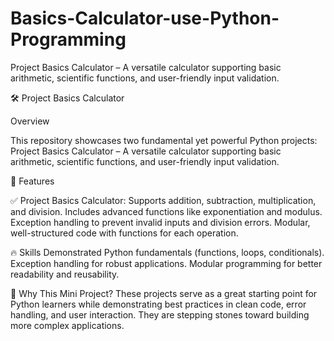 # Basics-Calculator-use-Python-Programming

Project Basics Calculator – A versatile calculator supporting basic arithmetic, scientific functions, and user-friendly input validation.

🛠️ Project Basics Calculator

Overview

This repository showcases two fundamental yet powerful Python projects: Project Basics Calculator – A versatile calculator supporting basic arithmetic, scientific functions, and user-friendly input validation.

🚀 Features

✅ Project Basics Calculator: Supports addition, subtraction, multiplication, and division. Includes advanced functions like exponentiation and modulus. Exception handling to prevent invalid inputs and division errors. Modular, well-structured code with functions for each operation.

🔥 Skills Demonstrated Python fundamentals (functions, loops, conditionals). Exception handling for robust applications. Modular programming for better readability and reusability.

📌 Why This Mini Project? These projects serve as a great starting point for Python learners while demonstrating best practices in clean code, error handling, and user interaction. They are stepping stones toward building more complex applications.
